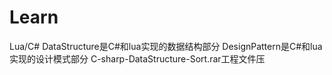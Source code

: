 # Learn
Lua/C#
DataStructure是C#和lua实现的数据结构部分
DesignPattern是C#和lua实现的设计模式部分
C-sharp-DataStructure-Sort.rar工程文件压

